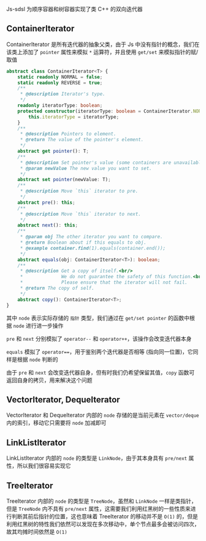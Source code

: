 Js-sdsl 为顺序容器和树容器实现了类 C++ 的双向迭代器

## ContainerIterator

ContainerIterator 是所有迭代器的抽象父类，由于 Js 中没有指针的概念，我们在该类上添加了 `pointer` 属性来模拟 `*` 运算符，并且使用 `get/set` 来模拟指针的赋/取值

```typescript
abstract class ContainerIterator<T> {
    static readonly NORMAL = false;
    static readonly REVERSE = true;
    /**
     * @description Iterator's type.
     */
    readonly iteratorType: boolean;
    protected constructor(iteratorType: boolean = ContainerIterator.NORMAL) {
        this.iteratorType = iteratorType;
    }
    /**
     * @description Pointers to element.
     * @return The value of the pointer's element.
     */
    abstract get pointer(): T;
    /**
     * @description Set pointer's value (some containers are unavailable).
     * @param newValue The new value you want to set.
     */
    abstract set pointer(newValue: T);
    /**
     * @description Move `this` iterator to pre.
     */
    abstract pre(): this;
    /**
     * @description Move `this` iterator to next.
     */
    abstract next(): this;
    /**
     * @param obj The other iterator you want to compare.
     * @return Boolean about if this equals to obj.
     * @example container.find(1).equals(container.end());
     */
    abstract equals(obj: ContainerIterator<T>): boolean;
    /**
     * @description Get a copy of itself.<br/>
     *              We do not guarantee the safety of this function.<br/>
     *              Please ensure that the iterator will not fail.
     * @return The copy of self.
     */
    abstract copy(): ContainerIterator<T>;
}
```

其中 `node` 表示实际存储的 `指针` 类型，我们通过在 `get/set pointer` 的函数中根据 `node` 进行进一步操作

`pre` 和 `next` 分别模拟了 `operator--` 和 `operator++`，该操作会改变迭代器本身

`equals` 模拟了 `operator==`，用于鉴别两个迭代器是否相等 (指向同一位置)，它同样是根据 `node` 判断的

由于 `pre` 和 `next` 会改变迭代器自身，但有时我们仍希望保留其值，`copy` 函数可返回自身的拷贝，用来解决这个问题

## VectorIterator, DequeIterator

VectorIterator 和 DequeIterator 内部的 `node` 存储的是当前元素在 `vector/deque` 内的索引，移动它只需要将 `node` 加减即可

## LinkListIterator

LinkListIterator 内部的 `node` 的类型是 `LinkNode`，由于其本身具有 `pre/next` 属性，所以我们很容易实现它

## TreeIterator

TreeIterator 内部的 `node` 的类型是 `TreeNode`，虽然和 `LinkNode` 一样是类指针，但是 `TreeNode` 内不具有 `pre/next` 属性，这需要我们利用红黑树的一些性质来进行判断其前后指针的位置，这也意味着 TreeIterator 的移动并不是 `O(1)` 的，但是利用红黑树的特性我们依然可以发现在多次移动中，单个节点最多会被访问四次，故其均摊时间依然是 `O(1)`
